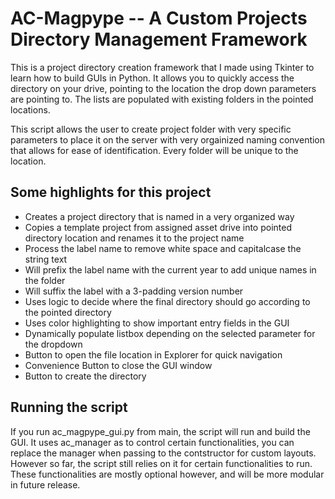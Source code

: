 # AC-Magpype -- A Custom Projects Directory Management Framework

This is a project directory creation framework that I made using Tkinter to learn how to build GUIs in Python. It allows you to quickly access the directory on your drive, pointing to the location the drop down parameters are pointing to. The lists are populated with existing folders in the pointed locations.

This script allows the user to create project folder with very specific parameters to place it on the server with very orgainized naming convention that allows for ease of identification. Every folder will be unique to the location.

## Some highlights for this project

- Creates a project directory that is named in a very organized way
- Copies a template project from assigned asset drive into pointed directory location and renames it to the project name
- Process the label name to remove white space and capitalcase the string text
- Will prefix the label name with the current year to add unique names in the folder
- Will suffix the label with a 3-padding version number
- Uses logic to decide where the final directory should go according to the pointed directory
- Uses color highlighting to show important entry fields in the GUI
- Dynamically populate listbox depending on the selected parameter for the dropdown
- Button to open the file location in Explorer for quick navigation
- Convenience Button to close the GUI window
- Button to create the directory

## Running the script

If you run ac_magpype_gui.py from main, the script will run and build the GUI. It uses ac_manager as to control certain functionalities, you can replace the manager when passing to the contstructor for custom layouts. However so far, the script still relies on it for certain functionalities to run. These functionalities are mostly optional however, and will be more modular in future release. 


